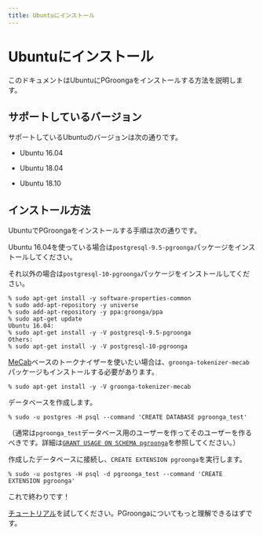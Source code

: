 ```yaml
---
title: Ubuntuにインストール
---
```


# Ubuntuにインストール

このドキュメントはUbuntuにPGroongaをインストールする方法を説明します。

## サポートしているバージョン

サポートしているUbuntuのバージョンは次の通りです。

  * Ubuntu 16.04

  * Ubuntu 18.04

  * Ubuntu 18.10

## インストール方法

UbuntuでPGroongaをインストールする手順は次の通りです。

Ubuntu 16.04を使っている場合は`postgresql-9.5-pgroonga`パッケージをインストールしてください。

それ以外の場合は`postgresql-10-pgroonga`パッケージをインストールしてください。

```text
% sudo apt-get install -y software-properties-common
% sudo add-apt-repository -y universe
% sudo add-apt-repository -y ppa:groonga/ppa
% sudo apt-get update
Ubuntu 16.04:
% sudo apt-get install -y -V postgresql-9.5-pgroonga
Others:
% sudo apt-get install -y -V postgresql-10-pgroonga
```

[MeCab](http://taku910.github.io/mecab/)ベースのトークナイザーを使いたい場合は、`groonga-tokenizer-mecab`パッケージもインストールする必要があります。

```text
% sudo apt-get install -y -V groonga-tokenizer-mecab
```

データベースを作成します。

```text
% sudo -u postgres -H psql --command 'CREATE DATABASE pgroonga_test'
```

（通常は`pgroonga_test`データベース用のユーザーを作ってそのユーザーを作るべきです。詳細は[`GRANT USAGE ON SCHEMA pgroonga`](../reference/grant-usage-on-schema-pgroonga.html)を参照してください。）

作成したデータベースに接続し、`CREATE EXTENSION pgroonga`を実行します。

```text
% sudo -u postgres -H psql -d pgroonga_test --command 'CREATE EXTENSION pgroonga'
```

これで終わりです！

[チュートリアル](../tutorial/)を試してください。PGroongaについてもっと理解できるはずです。
